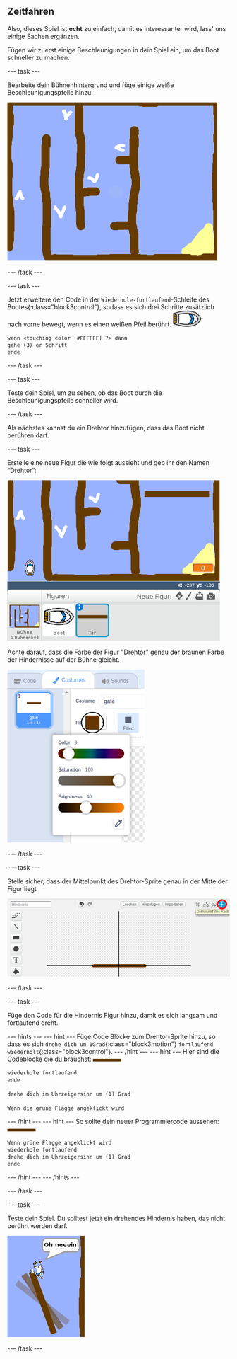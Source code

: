 ## Zeitfahren

Also, dieses Spiel ist **echt** zu einfach, damit es interessanter wird, lass' uns einige Sachen ergänzen.

Fügen wir zuerst einige Beschleunigungen in dein Spiel ein, um das Boot schneller zu machen.

\--- task \---

Bearbeite dein Bühnenhintergrund und füge einige weiße Beschleunigungspfeile hinzu.

![Screenshot](images/boat-boost.png)

\--- /task \---

\--- task \---

Jetzt erweitere den Code in der `Wiederhole-fortlaufend`-Schleife des Bootes{:class="block3control"}, sodass es sich drei Schritte zusätzlich nach vorne bewegt, wenn es einen weißen Pfeil berührt. ![Boot-Figur](images/boat_resize.png)

```blocks3
wenn <touching color [#FFFFFF] ?> dann 
gehe (3) er Schritt
ende
```

\--- /task \---

\--- task \---

Teste dein Spiel, um zu sehen, ob das Boot durch die Beschleunigungspfeile schneller wird.

\--- /task \---

Als nächstes kannst du ein Drehtor hinzufügen, dass das Boot nicht berühren darf.

\--- task \---

Erstelle eine neue Figur die wie folgt aussieht und geb ihr den Namen “Drehtor”:

![screenshot](images/boat-gate.png)

Achte darauf, dass die Farbe der Figur "Drehtor" genau der braunen Farbe der Hindernisse auf der Bühne gleicht.

![Screenshot](images/brown-hsv.png)

\--- /task \---

\--- task \---

Stelle sicher, dass der Mittelpunkt des Drehtor-Sprite genau in der Mitte der Figur liegt

![Screenshot](images/boat-center.png)

\--- /task \---

\--- task \---

Füge den Code für die Hindernis Figur hinzu, damit es sich langsam und fortlaufend dreht.

\--- hints \--- \--- hint \--- Füge Code Blöcke zum Drehtor-Sprite hinzu, so dass es sich `drehe dich um 1Grad`{:class="block3motion"} `fortlaufend wiederholt`{:class="block3control"}. \--- /hint \--- \--- hint \--- Hier sind die Codeblöcke die du brauchst: ![Tor](images/gate.png)

```blocks3
wiederhole fortlaufend
ende

drehe dich im Uhrzeigersinn um (1) Grad

Wenn die grüne Flagge angeklickt wird
```

\--- /hint \--- \--- hint \--- So sollte dein neuer Programmiercode aussehen: ![Tor](images/gate.png)

```blocks3
Wenn grüne Flagge angeklickt wird
wiederhole fortlaufend
drehe dich im Uhrzeigersinn um (1) Grad
ende
```

\--- /hint \--- \--- /hints \---

\--- /task \---

\--- task \---

Teste dein Spiel. Du solltest jetzt ein drehendes Hindernis haben, das nicht berührt werden darf.

![Screenshot](images/boat-gate-test.png)

\--- /task \---